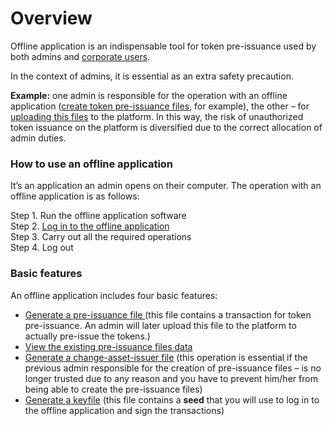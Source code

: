 # Overview

Offline application is an indispensable tool for token pre-issuance used by both admins and [corporate users](../../user-guide/types-of-accounts/corporate-account.md).

In the context of admins, it is essential as an extra safety precaution.

**Example:** one admin is responsible for the operation with an offline application \([create token pre-issuance files](pre-issuance-file-generation.md), for example\), the other – for [uploading this files](../system-assets-management/system-asset-pre-issuance.md) to the platform. In this way, the risk of unauthorized token issuance on the platform is diversified due to the correct allocation of admin duties.

### How to use an offline application

It’s an application an admin opens on their computer. The operation with an offline application is as follows:

Step 1. Run the offline application software  
Step 2. [Log in to the offline application](log-in-to-the-offline-application.md)  
Step 3. Carry out all the required operations  
Step 4. Log out

### Basic features

An offline application includes four basic features:

* [Generate a pre-issuance file ](pre-issuance-file-generation.md)\(this file contains a transaction for token pre-issuance. An admin will later upload this file to the platform to actually pre-issue the tokens.\)
* [View the existing pre-issuance files data](pre-issuance-file-review.md)
* [Generate a change-asset-issuer file](../system-assets-management/change-asset-issuer.md) \(this operation is essential if the previous admin responsible for the creation of pre-issuance files – is no longer trusted due to any reason and you have to prevent him/her from being able to create the pre-issuance files\)
* [Generate a keyfile](keyfile-generation.md) \(this file contains a **seed** that you will use to log in to the offline application and sign the transactions\)

